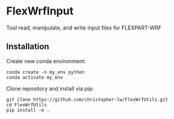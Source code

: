 # FlexWrfInput
Tool read, manipulate, and write input files for FLEXPART-WRF

## Installation
Create new conda environment:
```
conda create -n my_env python
conda activate my_env
```
Clone repository and install via pip:
```
git clone https://github.com/christopher-lw/FlexWrfUtils.git
cd FlexWrfUtils
pip install -e .
```
